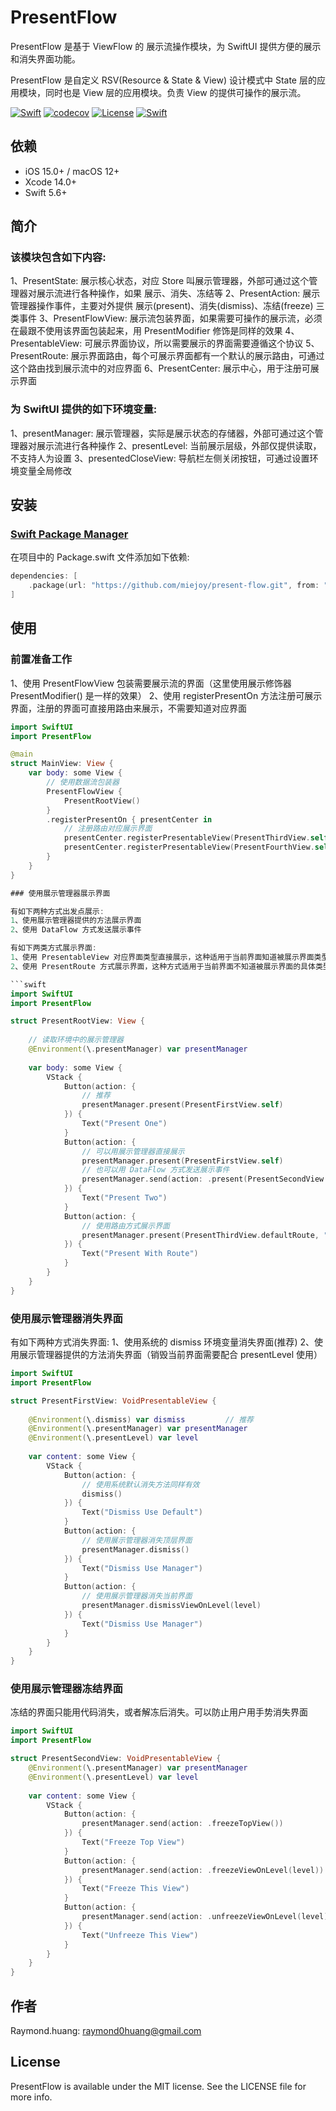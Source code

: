 # PresentFlow

PresentFlow 是基于 ViewFlow 的 展示流操作模块，为 SwiftUI 提供方便的展示和消失界面功能。

PresentFlow 是自定义 RSV(Resource & State & View) 设计模式中 State 层的应用模块，同时也是 View 层的应用模块。负责 View 的提供可操作的展示流。

[![Swift](https://github.com/miejoy/present-flow/actions/workflows/test.yml/badge.svg)](https://github.com/miejoy/present-flow/actions/workflows/test.yml)
[![codecov](https://codecov.io/gh/miejoy/present-flow/branch/main/graph/badge.svg)](https://codecov.io/gh/miejoy/present-flow)
[![License](https://img.shields.io/badge/license-MIT-brightgreen.svg)](LICENSE)
[![Swift](https://img.shields.io/badge/swift-5.4-brightgreen.svg)](https://swift.org)

## 依赖

- iOS 15.0+ / macOS 12+
- Xcode 14.0+
- Swift 5.6+

## 简介

### 该模块包含如下内容:

1、PresentState: 展示核心状态，对应 Store 叫展示管理器，外部可通过这个管理器对展示流进行各种操作，如果 展示、消失、冻结等
2、PresentAction: 展示管理器操作事件，主要对外提供 展示(present)、消失(dismiss)、冻结(freeze) 三类事件
3、PresentFlowView: 展示流包装界面，如果需要可操作的展示流，必须在最跟不使用该界面包装起来，用 PresentModifier 修饰是同样的效果
4、PresentableView: 可展示界面协议，所以需要展示的界面需要遵循这个协议
5、PresentRoute: 展示界面路由，每个可展示界面都有一个默认的展示路由，可通过这个路由找到展示流中的对应界面
6、PresentCenter: 展示中心，用于注册可展示界面

### 为 SwiftUI 提供的如下环境变量:

1、presentManager: 展示管理器，实际是展示状态的存储器，外部可通过这个管理器对展示流进行各种操作
2、presentLevel: 当前展示层级，外部仅提供读取，不支持人为设置
3、presentedCloseView: 导航栏左侧关闭按钮，可通过设置环境变量全局修改

## 安装

### [Swift Package Manager](https://github.com/apple/swift-package-manager)

在项目中的 Package.swift 文件添加如下依赖:

```swift
dependencies: [
    .package(url: "https://github.com/miejoy/present-flow.git", from: "0.1.0"),
]
```

## 使用

### 前置准备工作

1、使用 PresentFlowView 包装需要展示流的界面（这里使用展示修饰器 PresentModifier() 是一样的效果）
2、使用 registerPresentOn 方法注册可展示界面，注册的界面可直接用路由来展示，不需要知道对应界面

```swift
import SwiftUI
import PresentFlow

@main
struct MainView: View {
    var body: some View {
        // 使用数据流包装器
        PresentFlowView {
            PresentRootView()
        }
        .registerPresentOn { presentCenter in
            // 注册路由对应展示界面
            presentCenter.registerPresentableView(PresentThirdView.self, for: RouteTo.thirdView)
            presentCenter.registerPresentableView(PresentFourthView.self, for: RouteTo.fourthView)
        }
    }
}

### 使用展示管理器展示界面

有如下两种方式出发点展示:
1、使用展示管理器提供的方法展示界面
2、使用 DataFlow 方式发送展示事件

有如下两类方式展示界面:
1、使用 PresentableView 对应界面类型直接展示，这种适用于当前界面知道被展示界面类型时使用
2、使用 PresentRoute 方式展示界面，这种方式适用于当前界面不知道被展示界面的具体类型时使用

```swift
import SwiftUI
import PresentFlow

struct PresentRootView: View {
    
    // 读取环境中的展示管理器
    @Environment(\.presentManager) var presentManager
    
    var body: some View {
        VStack {
            Button(action: {
                // 推荐
                presentManager.present(PresentFirstView.self)
            }) {
                Text("Present One")
            }
            Button(action: {
                // 可以用展示管理器直接展示
                presentManager.present(PresentFirstView.self)
                // 也可以用 DataFlow 方式发送展示事件
                presentManager.send(action: .present(PresentSecondView.self))
            }) {
                Text("Present Two")
            }
            Button(action: {
                // 使用路由方式展示界面
                presentManager.present(PresentThirdView.defaultRoute, "test")
            }) {
                Text("Present With Route")
            }
        }
    }
}
```

### 使用展示管理器消失界面

有如下两种方式消失界面:
1、使用系统的 dismiss 环境变量消失界面(推荐)
2、使用展示管理器提供的方法消失界面（销毁当前界面需要配合 presentLevel 使用）

```swift
import SwiftUI
import PresentFlow

struct PresentFirstView: VoidPresentableView {
    
    @Environment(\.dismiss) var dismiss         // 推荐
    @Environment(\.presentManager) var presentManager
    @Environment(\.presentLevel) var level
    
    var content: some View {
        VStack {
            Button(action: {
                // 使用系统默认消失方法同样有效
                dismiss()
            }) {
                Text("Dismiss Use Default")
            }
            Button(action: {
                // 使用展示管理器消失顶层界面
                presentManager.dismiss()
            }) {
                Text("Dismiss Use Manager")
            }
            Button(action: {
                // 使用展示管理器消失当前界面
                presentManager.dismissViewOnLevel(level)
            }) {
                Text("Dismiss Use Manager")
            }
        }
    }
}
```

### 使用展示管理器冻结界面

冻结的界面只能用代码消失，或者解冻后消失。可以防止用户用手势消失界面

```swift
import SwiftUI
import PresentFlow

struct PresentSecondView: VoidPresentableView {
    @Environment(\.presentManager) var presentManager
    @Environment(\.presentLevel) var level
    
    var content: some View {
        VStack {
            Button(action: {
                presentManager.send(action: .freezeTopView())
            }) {
                Text("Freeze Top View")
            }
            Button(action: {
                presentManager.send(action: .freezeViewOnLevel(level))
            }) {
                Text("Freeze This View")
            }
            Button(action: {
                presentManager.send(action: .unfreezeViewOnLevel(level))
            }) {
                Text("Unfreeze This View")
            }
        }
    }
}
```

## 作者

Raymond.huang: raymond0huang@gmail.com

## License

PresentFlow is available under the MIT license. See the LICENSE file for more info.

